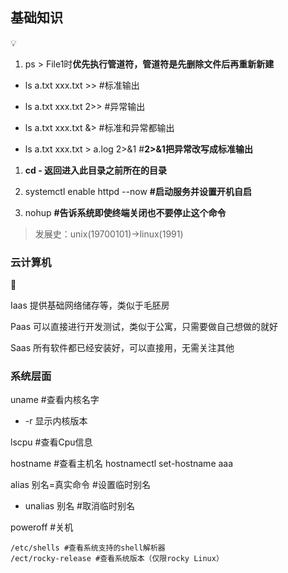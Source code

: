 ## 基础知识

💡

1.  ps > File1时**优先执行管道符，管道符是先删除文件后再重新新建**

-   ls a.txt xxx.txt >> #标准输出

-   ls a.txt xxx.txt 2>> #异常输出

-   ls a.txt xxx.txt &> #标准和异常都输出

-   ls a.txt xxx.txt > a.log 2>&1 #**2>&1把异常改写成标准输出**

1.  **cd - 返回进入此目录之前所在的目录**

1.  systemctl enable httpd --now **#启动服务并设置开机自启**

1.  nohup **#告诉系统即使终端关闭也不要停止这个命令**

> 发展史：unix(19700101)->linux(1991)

### 云计算机

👋

Iaas 提供基础网络储存等，类似于毛胚房

Paas 可以直接进行开发测试，类似于公寓，只需要做自己想做的就好

Saas 所有软件都已经安装好，可以直接用，无需关注其他

### 系统层面

uname #查看内核名字

-   -r 显示内核版本

lscpu #查看Cpu信息

hostname #查看主机名 hostnamectl set-hostname aaa

alias 别名=真实命令 #设置临时别名

-   unalias 别名 #取消临时别名

poweroff #关机

```
/etc/shells #查看系统支持的shell解析器
/ect/rocky-release #查看系统版本（仅限rocky Linux）
```
<!--stackedit_data:
eyJoaXN0b3J5IjpbMTI0MDAzNjM3XX0=
-->